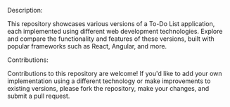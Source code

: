 Description:

This repository showcases various versions of a To-Do List application, each implemented using different web development technologies. Explore and compare the functionality and features of these versions, built with popular frameworks such as React, Angular, and more.



Contributions:

Contributions to this repository are welcome! If you'd like to add your own implementation using a different technology or make improvements to existing versions, please fork the repository, make your changes, and submit a pull request.
